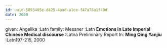 ```yaml
---
id: uuid-5893405e-d425-4aad-a1ce-f47a78a1f49d
date: 2000
---
```


given: Angelika :Latn
family: Messner :Latn
**Emotions in Late Imperial Chinese Medical discourse** :Latna Preliminary Report
In: 
**Ming Qing Yanjiu** :Latn197-215, 2000